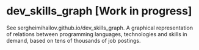 # dev_skills_graph [Work in progress]
See sergheimihailov.github.io/dev_skills_graph. A graphical representation of relations between programming languages, technologies and skills in demand, based on tens of thousands of job postings. 
